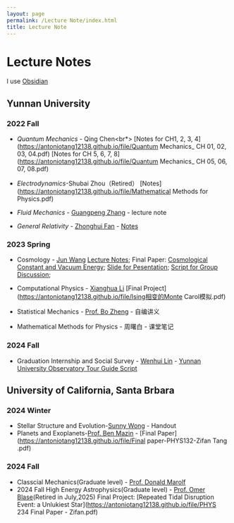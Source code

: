 ```yaml
---
layout: page
permalink: /Lecture Note/index.html
title: Lecture Note
---
```

# Lecture Notes
I use [Obsidian](https://obsidian.md/)
## Yunnan University
### 2022 Fall 
- *Quantum Mechanics* - Qing Chen<br*>
[Notes for CH1, 2, 3, 4](https://antoniotang12138.github.io/file/Quantum Mechanics_ CH 01, 02, 03, 04.pdf) 
[Notes for CH 5, 6, 7, 8](https://antoniotang12138.github.io/file/Quantum Mechanics_ CH 05, 06, 07, 08.pdf)
- *Electrodynamics*-Shubai Zhou（Retired）
[Notes](https://antoniotang12138.github.io/file/Mathematical Methods for Physics.pdf) 
   
- *Fluid Mechanics* - [Guangpeng Zhang](http://www.science.ynu.edu.cn/info/1058/1090.htm) - lecture note
- *General Relativity* - [Zhonghui Fan](http://www.astro.ynu.edu.cn/info/1008/1086.htm) - [Notes](https://antoniotang12138.github.io/file/General-Relativity-LectureNotes-Zifan.pdf)<br> 


### 2023 Spring 
- Cosmology - [Jun Wang](http://www.science.ynu.edu.cn/info/1042/1108.htm) 
[Lecture Notes](https://antoniotang12138.github.io/file/Cosmology-LectureNotes-Zifan.pdf);
Final Paper: [Cosmological Constant and Vacuum Energy](https://antoniotang12138.github.io/file/宇宙学常数与真空能.pdf);
[Slide for Pesentation](https://antoniotang12138.github.io/file/物理宇宙学-Pre.pdf);
[Script for Group Discussion](https://antoniotang12138.github.io/file/GroupDiscussion.pdf);

- Computational Physics - [Xianghua Li](http://www.science.ynu.edu.cn/info/1058/1122.htm) [Final Project](https://antoniotang12138.github.io/file/Ising相变的Monte Carol模拟.pdf)
- Statistical Mechanics - [Prof. Bo Zheng](https://person.zju.edu.cn/0001056) - 自编讲义
- Mathematical Methods for Physics - 周曙白 - 课堂笔记

### 2024 Fall 
- Graduation Internship and Social Survey - [Wenhui Lin](http://www.astro.ynu.edu.cn/info/1008/1237.htm) - [Yunnan University Observatory Tour Guide Script](https://antoniotang12138.github.io/file/天文台导游解说词-汤子凡-李桉锐-折慕凡.pdf)

## University of California, Santa Brbara
### 2024 Winter 
- Stellar Structure and Evolution-[Sunny Wong](https://www.physics.ucsb.edu/people/sunny-wong) - Handout
- Planets and Exoplanets-[Prof. Ben Mazin](https://www.physics.ucsb.edu/people/benjamin-mazin) - [Final Paper](https://antoniotang12138.github.io/file/Final paper-PHYS132-Zifan Tang .pdf)

### 2024 Fall 
- Classcial Mechanics(Graduate level) - [Prof. Donald Marolf](https://www.physics.ucsb.edu/people/donald-marolf)
- 2024 Fall High Energy Astrophysics(Graduate level) - [Prof. Omer Blase]()(Retired in July,2025) 
Final Project: [Repeated Tidal Disruption Event: a Unlukiest Star](https://antoniotang12138.github.io/file/PHYS 234 Final Paper - Zifan.pdf)
